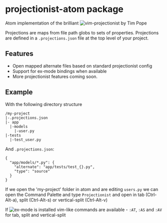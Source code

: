 # projectionist-atom package

Atom implementation of the brilliant
![vim-projectionist](https://github.com/tpope/vim-projectionist) by Tim Pope

Projections are maps from file path globs to sets of properties. Projections
are defined in a `.projections.json` file at the top level of your project.

## Features
* Open mapped alternate files based on standard projectionist config
* Support for ex-mode bindings when available
* More projectionist features coming soon.

## Example

With the following directory structure
```
/my-project
|-.projections.json
|- app
  |-models
    |-user.py
|-tests
  |-test_user.py
```

And `.projections.json`:

```
{
  "app/models/*.py": {
    "alternate": "app/tests/test_{}.py",
    "type": "source"
  }
}
```

If we open the 'my-project' folder in atom and are editing `users.py`
we can open the Command Palette and type `Projectionist` and open in tab
(Ctrl-Alt-a), split (Ctrl-Alt-s) or vertical-split (Ctrl-Alt-v)

If ![ex-mode](https://atom.io/packages/ex-mode) is installed vim-like commands
are available - `:AT`, `:AS` and `:AV` for tab, split and vertical-split

